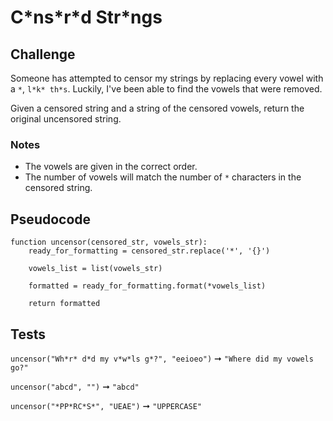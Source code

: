 # C\*ns\*r\*d Str\*ngs

## Challenge

Someone has attempted to censor my strings by replacing every vowel with a `*`, `l*k* th*s`. Luckily, I've been able to find the vowels that were removed.

Given a censored string and a string of the censored vowels, return the original uncensored string.

### Notes

- The vowels are given in the correct order.
- The number of vowels will match the number of `*` characters in the censored string.

## Pseudocode

```pseudocode
function uncensor(censored_str, vowels_str):
	ready_for_formatting = censored_str.replace('*', '{}')

	vowels_list = list(vowels_str)
	
	formatted = ready_for_formatting.format(*vowels_list)

	return formatted
```

## Tests

`uncensor("Wh*r* d*d my v*w*ls g*?", "eeioeo")` ➞ `"Where did my vowels go?"`

`uncensor("abcd", "")` ➞ `"abcd"`

`uncensor("*PP*RC*S*", "UEAE")` ➞ `"UPPERCASE"`
